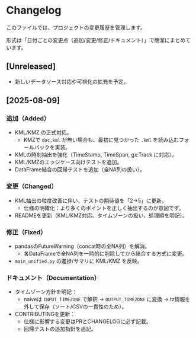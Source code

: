 # Changelog

このファイルでは、プロジェクトの変更履歴を管理します。

形式は「日付ごとの変更点（追加/変更/修正/ドキュメント）」で簡潔にまとめています。

## [Unreleased]
- 新しいデータソース対応や可視化の拡充を予定。

## [2025-08-09]

### 追加（Added）
- KML/KMZ の正式対応。
  - KMZで `doc.kml` が無い場合も、最初に見つかった `.kml` を読み込むフォールバックを実装。
- KMLの時刻抽出を強化（TimeStamp, TimeSpan, gx:Track に対応）。
- KML/KMZのエッジケース向けテストを追加。
- DataFrame結合の回帰テストを追加（全NA列の扱い）。

### 変更（Changed）
- KML抽出の粒度改善に伴い、テストの期待値を「2→5」に更新。
  - 仕様の明確化：より多くのポイントを正しく抽出するのが意図です。
- READMEを更新（KML/KMZ対応、タイムゾーンの扱い、処理順を明記）。

### 修正（Fixed）
- pandasのFutureWarning（concat時の全NA列）を解消。
  - 各DataFrameで全NA列を一時的に削除してから結合する方式に変更。
- `main_unified.py` の進捗/サマリに KML/KMZ を反映。

### ドキュメント（Documentation）
- タイムゾーン方針を明記：
  - naiveは `INPUT_TIMEZONE` で解釈 → `OUTPUT_TIMEZONE` に変換 → tz情報を外して保存（ソート/CSVの一貫性のため）。
- CONTRIBUTINGを更新：
  - 仕様に影響する変更はPRとCHANGELOGに必ず記載。
  - 回帰テストの追加指針を追記。
